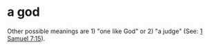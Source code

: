 # a god

Other possible meanings are 1) "one like God" or 2) "a judge" (See: [1 Samuel 7:15](../07/15.md)).

